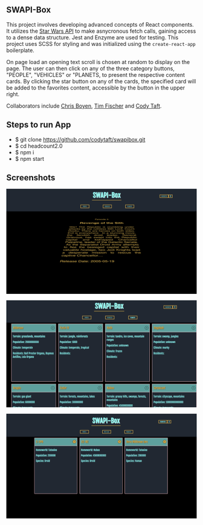 ## SWAPI-Box

This project involves developing advanced concepts of React components. It utilizes the [Star Wars API](https://swapi.co/documentation "Star Wars API") to make asnycronous fetch calls, gaining access to a dense data structure. Jest and Enzyme are used for testing. This project uses SCSS for styling and was initialized using the `create-react-app` boilerplate. 

On page load an opening text scroll is chosen at random to display on the page. The user can then click on any of the three category buttons, "PEOPLE", "VEHICLES" or "PLANETS, to present the respective content cards. By clicking the star button on any of the cards, the specified card will be added to the favorites content, accessible by the button in the upper right.

Collaborators include [Chris Boyen](https://github.com/chrisboylen "Chris Boyen"), [Tim Fischer](https://github.com/TFisch "Tim Fischer") and [Cody Taft](https://github.com/codytaft "Cody Taft").

## Steps to run App

* $ git clone https://github.com/codytaft/swapibox.git
* $ cd headcount2.0
* $ npm i
* $ npm start

## Screenshots

![on-page-load](src/images/screen1.png)  

![planets](src/images/screen3.png)  

![favorites](src/images/screen2.png)  





